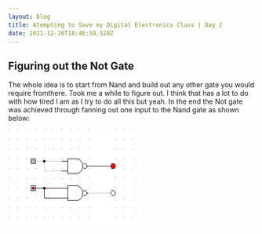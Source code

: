 ```yaml
---
layout: blog
title: Atempting to Save my Digital Electronics Class | Day 2
date: 2021-12-16T18:46:59.528Z
---
```

## Figuring out the Not Gate

The whole idea is to start from Nand and build out any other gate you would require fromthere. Took me a while to figure out. I think that has a lot to do with how tired I am as I try to do all this but yeah. In the end the Not gate was achieved through fanning out one input to the Nand gate as shown below:

![](/images/uploads/screenshot-3-.png)
